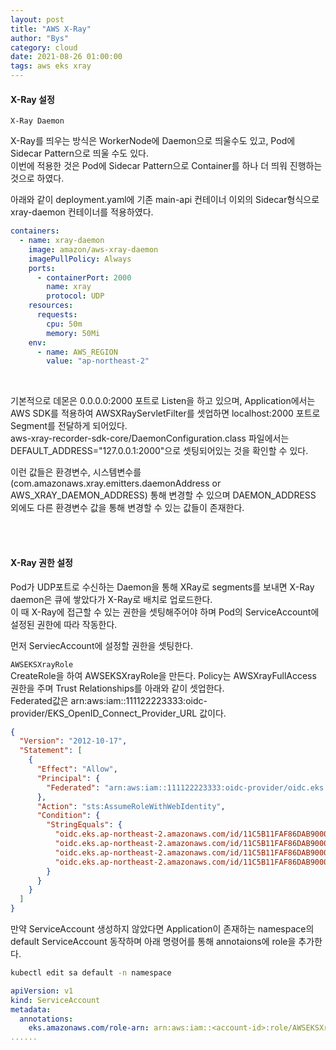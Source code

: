 ```yaml
---
layout: post
title: "AWS X-Ray"
author: "Bys"
category: cloud
date: 2021-08-26 01:00:00
tags: aws eks xray
---
```


#### X-Ray 설정  
`X-Ray Daemon`

X-Ray를 띄우는 방식은 WorkerNode에 Daemon으로 띄울수도 있고, Pod에 Sidecar Pattern으로 띄울 수도 있다.  
이번에 적용한 것은 Pod에 Sidecar Pattern으로 Container를 하나 더 띄워 진행하는 것으로 하였다.  

아래와 같이 deployment.yaml에 기존 main-api 컨테이너 이외의 Sidecar형식으로 xray-daemon 컨테이너를 적용하였다.  
```yaml
containers:
  - name: xray-daemon
    image: amazon/aws-xray-daemon
    imagePullPolicy: Always
    ports:
      - containerPort: 2000
        name: xray
        protocol: UDP
    resources:
      requests:
        cpu: 50m
        memory: 50Mi
    env:
      - name: AWS_REGION
        value: "ap-northeast-2"
```
<br>

기본적으로 데몬은 0.0.0.0:2000 포트로 Listen을 하고 있으며, Application에서는 AWS SDK를 적용하여 AWSXRayServletFilter를 셋업하면 localhost:2000 포트로 Segment를 전달하게 되어있다.  
aws-xray-recorder-sdk-core/DaemonConfiguration.class 파일에서는 DEFAULT_ADDRESS="127.0.0.1:2000"으로 셋팅되어있는 것을 확인할 수 있다.  

이런 값들은 환경변수, 시스템변수를(com.amazonaws.xray.emitters.daemonAddress or AWS_XRAY_DAEMON_ADDRESS) 통해 변경할 수 있으며 DAEMON_ADDRESS 외에도 다른 환경변수 값을 통해 변경할 수 있는 값들이 존재한다.  

<br><br>



#### X-Ray 권한 설정  

Pod가 UDP포트로 수신하는 Daemon을 통해 XRay로 segments를 보내면 X-Ray daemon은 큐에 쌓았다가 X-Ray로 배치로 업로드한다.  
이 때 X-Ray에 접근할 수 있는 권한을 셋팅해주어야 하며 Pod의 ServiceAccount에 설정된 권한에 따라 작동한다.  

먼저 ServiecAccount에 설정할 권한을 셋팅한다.  

`AWSEKSXrayRole`  
CreateRole을 하여 AWSEKSXrayRole을 만든다. Policy는 AWSXrayFullAccess 권한을 주며 Trust Relationships를 아래와 같이 셋업한다.  
Federated값은 arn:aws:iam::111122223333:oidc-provider/EKS_OpenID_Connect_Provider_URL 값이다.  
```json
{
  "Version": "2012-10-17",
  "Statement": [
    {
      "Effect": "Allow",
      "Principal": {
        "Federated": "arn:aws:iam::111122223333:oidc-provider/oidc.eks.ap-northeast-2.amazonaws.com/id/11C5B11FAF86DAB9000C5839D1829CA11"
      },
      "Action": "sts:AssumeRoleWithWebIdentity",
      "Condition": {
        "StringEquals": {
          "oidc.eks.ap-northeast-2.amazonaws.com/id/11C5B11FAF86DAB9000C5839D1829CA11:aud": "sts.amazonaws.com",
          "oidc.eks.ap-northeast-2.amazonaws.com/id/11C5B11FAF86DAB9000C5839D1829CA11:sub": "system:serviceaccount:<namespace>:<serviceaccount_name>",
          "oidc.eks.ap-northeast-2.amazonaws.com/id/11C5B11FAF86DAB9000C5839D1829CA11:sub": "system:serviceaccount:<namespace>:<serviceaccount_name>",
          "oidc.eks.ap-northeast-2.amazonaws.com/id/11C5B11FAF86DAB9000C5839D1829CA11:sub": "system:serviceaccount:<namespace>:<serviceaccount_name>"
        }
      }
    }
  ]
}
```

만약 ServiceAccount 생성하지 않았다면 Application이 존재하는 namespace의 default ServiceAccount 동작하며 아래 명령어를 통해 annotaions에 role을 추가한다.  
```bash
kubectl edit sa default -n namespace
```
```yaml
apiVersion: v1
kind: ServiceAccount
metadata:
  annotations:
    eks.amazonaws.com/role-arn: arn:aws:iam::<account-id>:role/AWSEKSXrayRole
......
```
<br>

